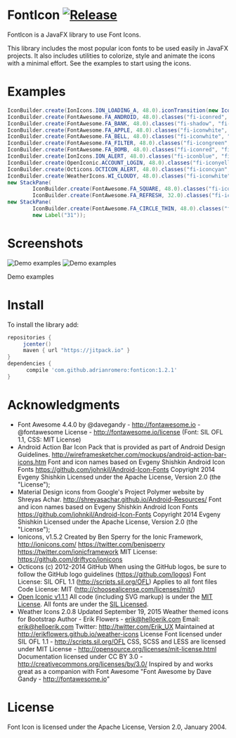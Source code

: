 FontIcon [![Release](https://jitpack.io/v/adrianromero/fonticon.svg)](https://jitpack.io/#adrianromero/fonticon)
========

FontIcon is a JavaFX library to use Font Icons.

This library includes the most popular icon fonts to be used easily in JavaFX projects. It also includes utilities to colorize, style and animate the icons with a minimal effort. See the examples to start using the icons.

Examples
========

```java
IconBuilder.create(IonIcons.ION_LOADING_A, 48.0).iconTransition(new IconRotate()).build();
IconBuilder.create(FontAwesome.FA_ANDROID, 48.0).classes("fi-iconred", "fi-plain").build();
IconBuilder.create(FontAwesome.FA_BANK, 48.0).classes("fi-shadow", "fi-iconmediumblue").build();
IconBuilder.create(FontAwesome.FA_APPLE, 48.0).classes("fi-iconwhite", "fi-shadow").build();
IconBuilder.create(FontAwesome.FA_BELL, 48.0).classes("fi-iconwhite", "fi-plain", "fi-dropshadow").build();
IconBuilder.create(FontAwesome.FA_FILTER, 48.0).classes("fi-icongreen", "fi-shadow").build();
IconBuilder.create(FontAwesome.FA_BOMB, 48.0).classes("fi-iconred", "fi-shadow").build();
IconBuilder.create(IonIcons.ION_ALERT, 48.0).classes("fi-iconblue", "fi-shadow").build();
IconBuilder.create(OpenIconic.ACCOUNT_LOGIN, 48.0).classes("fi-iconyellow", "fi-shadow").build();
IconBuilder.create(Octicons.OCTICON_ALERT, 48.0).classes("fi-iconcyan", "fi-shadow").build();
IconBuilder.create(WeatherIcons.WI_CLOUDY, 48.0).classes("fi-iconwhite", "fi-shadow").build();
new StackPane(
        IconBuilder.create(FontAwesome.FA_SQUARE, 48.0).classes("fi-icondarkblue", "fi-stack-base").build(),
        IconBuilder.create(FontAwesome.FA_REFRESH, 32.0).classes("fi-iconwhite", "fi-plain").build());
new StackPane(
        IconBuilder.create(FontAwesome.FA_CIRCLE_THIN, 48.0).classes("fi-iconblack", "fi-plain").build(),
        new Label("31"));
```

Screenshots
===========

![Demo examples](https://raw.github.com/adrianromero/fonticon/master/screenshot-demo.png)
![Demo examples](https://raw.github.com/AhmedJamalAhmed/fonticon/master/demo_screenshot2.png)

Demo examples

Install
=======

To install the library add: 
 
   ```gradle
   repositories { 
        jcenter()
        maven { url "https://jitpack.io" }
   }
   dependencies {
         compile 'com.github.adrianromero:fonticon:1.2.1'
   }
   ```  

Acknowledgments
===============

* Font Awesome 4.4.0 by @davegandy - http://fontawesome.io - @fontawesome
License - http://fontawesome.io/license (Font: SIL OFL 1.1, CSS: MIT License)
* Android Action Bar Icon Pack that is provided as part of Android Design Guidelines.
http://wireframesketcher.com/mockups/android-action-bar-icons.htm
Font and icon names based on Evgeny Shishkin Android Icon Fonts
https://github.com/johnkil/Android-Icon-Fonts
Copyright 2014 Evgeny Shishkin
Licensed under the Apache License, Version 2.0 (the "License");
* Material Design icons from Google's Project Polymer website by Shreyas Achar.
http://shreyasachar.github.io/Android-Resources/
Font and icon names based on Evgeny Shishkin Android Icon Fonts
https://github.com/johnkil/Android-Icon-Fonts
Copyright 2014 Evgeny Shishkin
Licensed under the Apache License, Version 2.0 (the "License");
* Ionicons, v1.5.2
Created by Ben Sperry for the Ionic Framework, http://ionicons.com/
https://twitter.com/benjsperry  https://twitter.com/ionicframework
MIT License: https://github.com/driftyco/ionicons
* Octicons
(c) 2012-2014 GitHub
When using the GitHub logos, be sure to follow the GitHub logo guidelines (https://github.com/logos)
Font License: SIL OFL 1.1 (http://scripts.sil.org/OFL)
Applies to all font files
Code License: MIT (http://choosealicense.com/licenses/mit/)
* [Open Iconic v1.1.1](http://useiconic.com/open)
All code (including SVG markup) is under the [MIT License](http://opensource.org/licenses/MIT).
All fonts are under the [SIL Licensed](http://scripts.sil.org/cms/scripts/page.php?item_id=OFL_web).
*  Weather Icons 2.0.8
Updated September 19, 2015
Weather themed icons for Bootstrap
Author - Erik Flowers - erik@helloerik.com
Email: erik@helloerik.com
Twitter: http://twitter.com/Erik_UX
Maintained at http://erikflowers.github.io/weather-icons
License
Font licensed under SIL OFL 1.1 -
http://scripts.sil.org/OFL
CSS, SCSS and LESS are licensed under MIT License -
http://opensource.org/licenses/mit-license.html
Documentation licensed under CC BY 3.0 -
http://creativecommons.org/licenses/by/3.0/
Inspired by and works great as a companion with Font Awesome
"Font Awesome by Dave Gandy - http://fontawesome.io"

License
=======

Font Icon is licensed under the Apache License, Version 2.0, January 2004.
